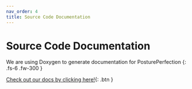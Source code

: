 ```yaml
---
nav_order: 4
title: Source Code Documentation
---
```


# Source Code Documentation
We are using Doxygen to generate documentation for PosturePerfection
{: .fs-6 .fw-300 }

[Check out our docs by clicking here!](html/index.html){: .btn }
